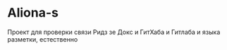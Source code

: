 # Aliona-s
Проект для проверки связи Ридз зе Докс и ГитХаба и Гитлаба и языка разметки, естественно
